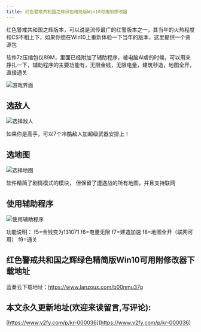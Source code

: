 ```yaml
---
title: 红色警戒共和国之辉绿色精简版Win10可用附修改器
---
```


红色警戒共和国之辉版本，可以说是流传最广的红警版本之一，其当年的火热程度和CS不相上下，如果你想在Win10上重新体验一下当年的版本，这里提供一个资源包


软件7z压缩包仅89M，里面已经附加了辅助程序，被电脑AI虐的时候，可以用来挣扎一下，辅助程序的主要功能有，无限金钱，无限电量，建筑秒造，地图全开，直接通关

![游戏界面](https://www.v2fy.com/asset/0i/r002.png)


## 选敌人

![选择敌人](https://www.v2fy.com/asset/0i/r003.png)

如果你是高手，可以7个冷酷敌人加超级武器安排上！


## 选地图

![选择地图](https://www.v2fy.com/asset/0i/r001.png)

软件精简了剧情模式的模块， 但保留了遭遇战的所有地图，并且支持联网


## 使用辅助程序

![使用辅助程序](https://www.v2fy.com/asset/0i/r004.png)

功能说明：
f5=金钱变为131071 
f6=电量无限
f7=建造加速 
f8=地图全开（联网可用）
f9=通关


## 红色警戒共和国之辉绿色精简版Win10可用附修改器下载地址



蓝奏云下载地址：https://www.lanzoux.com/b00nmu37g





## 本文永久更新地址(欢迎来读留言,写评论):

[https://www.v2fy.com/p/kr-000036](https://www.v2fy.com/p/kr-000036)
